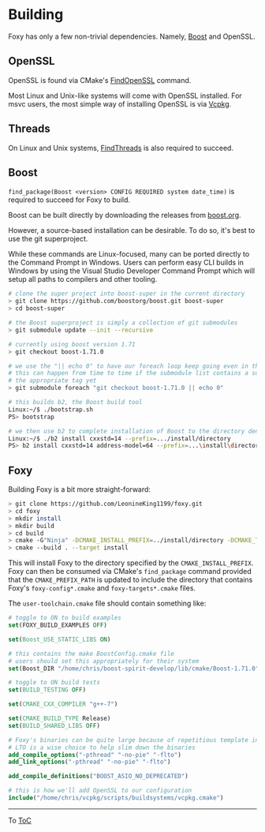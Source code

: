 # Building

Foxy has only a few non-trivial dependencies. Namely, [Boost](https://github.com/boostorg/boost) and
OpenSSL.

## OpenSSL

OpenSSL is found via CMake's [FindOpenSSL](https://cmake.org/cmake/help/latest/module/FindOpenSSL.html)
command.

Most Linux and Unix-like systems will come with OpenSSL installed. For msvc users, the most simple
way of installing OpenSSL is via [Vcpkg](https://github.com/Microsoft/vcpkg).

## Threads

On Linux and Unix systems, [FindThreads](https://cmake.org/cmake/help/latest/module/FindThreads.html)
is also required to succeed.

## Boost

`find_package(Boost <version> CONFIG REQUIRED system date_time)` is required to succeed for Foxy to
build.

Boost can be built directly by downloading the releases from [boost.org](https://www.boost.org/).

However, a source-based installation can be desirable. To do so, it's best to use the git
superproject.

While these commands are Linux-focused, many can be ported directly to the Command Prompt in
Windows. Users can perform easy CLI builds in Windows by using the Visual Studio Developer Command
Prompt which will setup all paths to compilers and other tooling.

```bash
# clone the super project into boost-super in the current directory
> git clone https://github.com/boostorg/boost.git boost-super
> cd boost-super

# the Boost superproject is simply a collection of git submodules
> git submodule update --init --recursive

# currently using boost version 1.71
> git checkout boost-1.71.0

# we use the "|| echo 0" to have our foreach loop keep going even in the case of failure
# this can happen from time to time if the submodule list contains a submodule that doesn't have
# the appropriate tag yet
> git submodule foreach "git checkout boost-1.71.0 || echo 0"

# this builds b2, the Boost build tool
Linux:~/$ ./bootstrap.sh
PS> bootstrap

# we then use b2 to complete installation of Boost to the directory denoted by the --prefix option
Linux:~/$ ./b2 install cxxstd=14 --prefix=.../install/directory
PS> b2 install cxxstd=14 address-model=64 --prefix=...\install\directory
```

## Foxy

Building Foxy is a bit more straight-forward:

```bash
> git clone https://github.com/LeonineKing1199/foxy.git
> cd foxy
> mkdir install
> mkdir build
> cd build
> cmake -G"Ninja" -DCMAKE_INSTALL_PREFIX=../install/directory -DCMAKE_TOOLCHAIN_FILE=.../user-toolchain.cmake ..
> cmake --build . --target install
```

This will install Foxy to the directory specified by the `CMAKE_INSTALL_PREFIX`. Foxy can then be
consumed via CMake's `find_package` command provided that the `CMAKE_PREFIX_PATH` is updated to
include the directory that contains Foxy's `foxy-config*.cmake` and `foxy-targets*.cmake` files.

The `user-toolchain.cmake` file should contain something like:

```cmake
# toggle to ON to build examples
set(FOXY_BUILD_EXAMPLES OFF)

set(Boost_USE_STATIC_LIBS ON)

# this contains the make BoostConfig.cmake file
# users should set this appropriately for their system
set(Boost_DIR "/home/chris/boost-spirit-develop/lib/cmake/Boost-1.71.0")

# toggle to ON build tests
set(BUILD_TESTING OFF)

set(CMAKE_CXX_COMPILER "g++-7")

set(CMAKE_BUILD_TYPE Release)
set(BUILD_SHARED_LIBS OFF)

# Foxy's binaries can be quite large because of repetitious template instantiations
# LTO is a wise choice to help slim down the binaries
add_compile_options("-pthread" "-no-pie" "-flto")
add_link_options("-pthread" "-no-pie" "-flto")

add_compile_definitions("BOOST_ASIO_NO_DEPRECATED")

# this is how we'll add OpenSSL to our configuration
include("/home/chris/vcpkg/scripts/buildsystems/vcpkg.cmake")
```

---

To [ToC](./index.md#Table-of-Contents)
